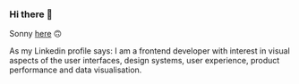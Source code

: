### Hi there 👋

Sonny [here](https://darvi.sh) 🙃

As my Linkedin profile says: I am a frontend developer with interest in visual aspects of the user interfaces, design systems, user experience, product performance and data visualisation.

<!--
Here are some ideas to get you started:

- 🔭 I’m currently working on ...
- 🌱 I’m currently learning ...
- 👯 I’m looking to collaborate on ...
- 🤔 I’m looking for help with ...
- 💬 Ask me about ...
- 📫 How to reach me: ...
- 😄 Pronouns: ...
- ⚡ Fun fact: ...
-->
